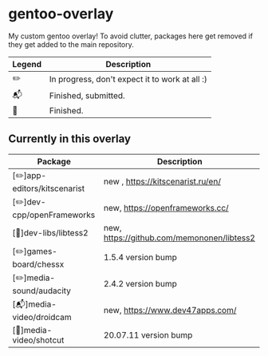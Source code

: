 gentoo-overlay
==============

My custom gentoo overlay! To avoid clutter, packages here get removed if they get added to the main repository.

Legend | Description
------- | -----------
:pencil2: | In progress, don't expect it to work at all :)
:mailbox_with_mail: | Finished, submitted.
:green_book: | Finished.

Currently in this overlay
-------------------------

Package | Description
------- | -----------
[:pencil2:]app-editors/kitscenarist | new , https://kitscenarist.ru/en/
[:pencil2:]dev-cpp/openFrameworks | new, https://openframeworks.cc/
[:green_book:]dev-libs/libtess2 | new, https://github.com/memononen/libtess2 
[:pencil2:]games-board/chessx | 1.5.4 version bump
[:pencil2:]media-sound/audacity | 2.4.2 version bump
[:mailbox_with_mail:]media-video/droidcam | new, https://www.dev47apps.com/
[:green_book:]media-video/shotcut | 20.07.11 version bump
